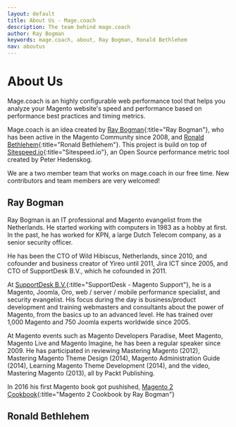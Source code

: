 ```yaml
---
layout: default
title: About Us - Mage.coach
description: The team behind mage.coach
author: Ray Bogman
keywords: mage.coach, about, Ray Bogman, Ronald Bethlehem
nav: aboutus
---
```


# About Us

Mage.coach is an highly configurable web performance tool that helps you analyze your Magento website's speed and performance based on performance best practices and timing metrics.

Mage.coach is an idea created by [Ray Bogman](https://www.linkedin.com/in/raybogman/){:title="Ray Bogman"}, who has been active in the Magento Community since 2008, and [Ronald Bethlehem](https://www.linkedin.com/in/ronald-bethlehem-65456782/){:title="Ronald Bethlehem"}. This project is build on top of [Sitespeed.io](https://www.sitespeed.io/){:title="Sitespeed.io"}, an Open Source performance metric tool created by Peter Hedenskog.

We are a two member team that works on mage.coach in our free time. New contributors and team members are very welcomed!

## Ray Bogman
Ray Bogman is an IT professional and Magento evangelist from the Netherlands. He started working with computers in 1983 as a hobby at first. In the past, he has worked for KPN, a large Dutch Telecom company, as a senior security officer.

He has been the CTO of Wild Hibiscus, Netherlands, since 2010, and cofounder and business creator of Yireo until 2011, Jira ICT since 2005, and CTO of SupportDesk B.V., which he cofounded in 2011.

At [SupportDesk B.V.](https://www.supportdesk.nu/){:title="SupportDesk - Magento Support"}, he is a Magento, Joomla, Oro, web / server / mobile performance specialist, and security evangelist. His focus during the day is business/product development and training webmasters and consultants about the power of Magento, from the basics up to an advanced level. He has trained over 1,000 Magento and 750 Joomla experts worldwide since 2005.

At Magento events such as Magento Developers Paradise, Meet Magento, Magento Live and Magento Imagine, he has been a regular speaker since 2009. He has participated in reviewing Mastering Magento (2012), Mastering Magento Theme Design (2014), Magento Administration Guide (2014), Learning Magento Theme Development (2014), and the video, Mastering Magento (2013), all by Packt Publishing.

In 2016 his first Magento book got pushished, [Magento 2 Cookbook](https://mage2cookbook.com/){:title="Magento 2 Cookbook by Ray Bogman"}

## Ronald Bethlehem
